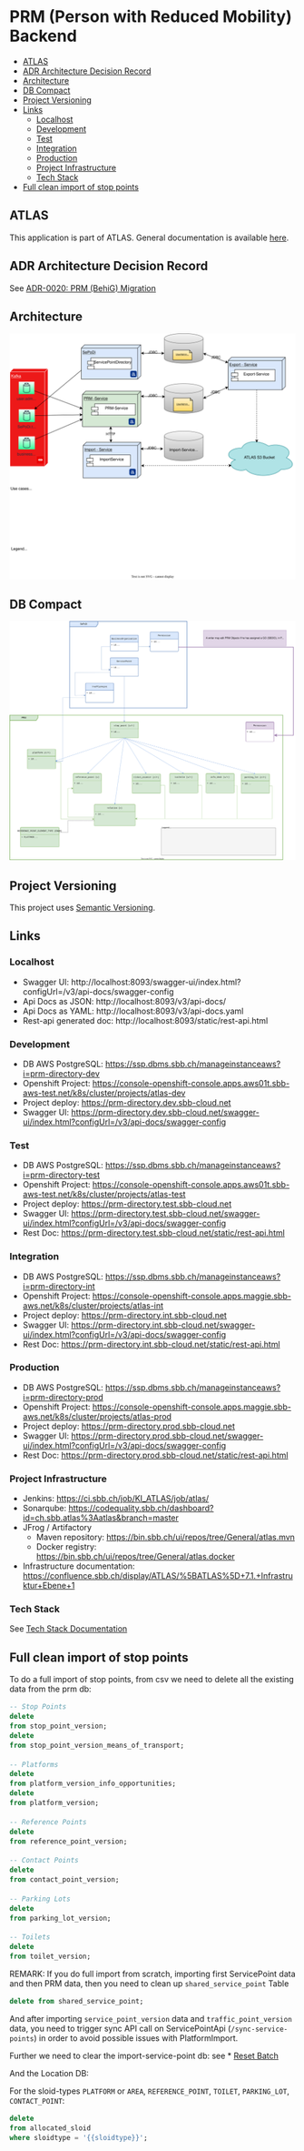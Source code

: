 # PRM (Person with Reduced Mobility) Backend

<!-- toc -->

- [ATLAS](#atlas)
- [ADR Architecture Decision Record](#adr-architecture-decision-record)
- [Architecture](#architecture)
- [DB Compact](#db-compact)
- [Project Versioning](#project-versioning)
- [Links](#links)
    * [Localhost](#localhost)
    * [Development](#development)
    * [Test](#test)
    * [Integration](#integration)
    * [Production](#production)
    * [Project Infrastructure](#project-infrastructure)
    * [Tech Stack](#tech-stack)
- [Full clean import of stop points](#full-clean-import-of-stop-points)

<!-- tocstop -->

## ATLAS

This application is part of ATLAS. General documentation is
available [here](https://code.sbb.ch/projects/KI_ATLAS/repos/atlas/browse/README.md).

## ADR Architecture Decision Record

See [ADR-0020: PRM (BehiG) Migration](https://confluence.sbb.ch/x/3RTcl)

## Architecture

![PRM-Architecture](documentation/PRM-Architecture-kafka.drawio.svg)

## DB Compact

![PRM-DB-Compact](documentation/PRM-DB-Compact.drawio.svg)

## Project Versioning

This project uses [Semantic Versioning](https://semver.org/).

## Links

### Localhost

* Swagger UI: http://localhost:8093/swagger-ui/index.html?configUrl=/v3/api-docs/swagger-config
* Api Docs as JSON: http://localhost:8093/v3/api-docs/
* Api Docs as YAML: http://localhost:8093/v3/api-docs.yaml
* Rest-api generated doc: http://localhost:8093/static/rest-api.html

### Development

* DB AWS PostgreSQL: https://ssp.dbms.sbb.ch/manageinstanceaws?i=prm-directory-dev
* Openshift
  Project: https://console-openshift-console.apps.aws01t.sbb-aws-test.net/k8s/cluster/projects/atlas-dev
* Project deploy: https://prm-directory.dev.sbb-cloud.net
* Swagger
  UI: https://prm-directory.dev.sbb-cloud.net/swagger-ui/index.html?configUrl=/v3/api-docs/swagger-config

### Test

* DB AWS PostgreSQL: https://ssp.dbms.sbb.ch/manageinstanceaws?i=prm-directory-test
* Openshift
  Project: https://console-openshift-console.apps.aws01t.sbb-aws-test.net/k8s/cluster/projects/atlas-test
* Project deploy: https://prm-directory.test.sbb-cloud.net
* Swagger
  UI: https://prm-directory.test.sbb-cloud.net/swagger-ui/index.html?configUrl=/v3/api-docs/swagger-config
* Rest Doc: https://prm-directory.test.sbb-cloud.net/static/rest-api.html

### Integration

* DB AWS PostgreSQL: https://ssp.dbms.sbb.ch/manageinstanceaws?i=prm-directory-int
* Openshift
  Project: https://console-openshift-console.apps.maggie.sbb-aws.net/k8s/cluster/projects/atlas-int
* Project deploy: https://prm-directory.int.sbb-cloud.net
* Swagger
  UI: https://prm-directory.int.sbb-cloud.net/swagger-ui/index.html?configUrl=/v3/api-docs/swagger-config
* Rest Doc: https://prm-directory.int.sbb-cloud.net/static/rest-api.html

### Production

* DB AWS PostgreSQL: https://ssp.dbms.sbb.ch/manageinstanceaws?i=prm-directory-prod
* Openshift
  Project: https://console-openshift-console.apps.maggie.sbb-aws.net/k8s/cluster/projects/atlas-prod
* Project deploy: https://prm-directory.prod.sbb-cloud.net
* Swagger
  UI:  https://prm-directory.prod.sbb-cloud.net/swagger-ui/index.html?configUrl=/v3/api-docs/swagger-config
* Rest Doc: https://prm-directory.prod.sbb-cloud.net/static/rest-api.html

### Project Infrastructure

* Jenkins: https://ci.sbb.ch/job/KI_ATLAS/job/atlas/
* Sonarqube: https://codequality.sbb.ch/dashboard?id=ch.sbb.atlas%3Aatlas&branch=master
* JFrog / Artifactory
    * Maven repository: https://bin.sbb.ch/ui/repos/tree/General/atlas.mvn
    * Docker registry: https://bin.sbb.ch/ui/repos/tree/General/atlas.docker
* Infrastructure
  documentation: https://confluence.sbb.ch/display/ATLAS/%5BATLAS%5D+7.1.+Infrastruktur+Ebene+1

### Tech Stack

See [Tech Stack Documentation](../documentation/tech-stack-service.md)

## Full clean import of stop points

To do a full import of stop points, from csv we need to delete all the existing data from the prm db:

```sql
-- Stop Points
delete
from stop_point_version;
delete
from stop_point_version_means_of_transport;

-- Platforms
delete
from platform_version_info_opportunities;
delete
from platform_version;

-- Reference Points
delete
from reference_point_version;

-- Contact Points
delete
from contact_point_version;

-- Parking Lots
delete
from parking_lot_version;

-- Toilets
delete
from toilet_version;
```

REMARK: If you do full import from scratch, importing first ServicePoint data and then PRM data, then you need to clean
up `shared_service_point` Table
```sql
delete from shared_service_point;
```
And after importing `service_point_version` data and `traffic_point_version` data, you need to trigger sync API call on 
ServicePointApi (`/sync-service-points`) in order to avoid possible issues with PlatformImport.

Further we need to clear the import-service-point db: see * [Reset Batch](../documentation/batch_util.md)

And the Location DB:

For the sloid-types `PLATFORM` or `AREA`, `REFERENCE_POINT`, `TOILET`, `PARKING_LOT`, `CONTACT_POINT`:

```sql
delete
from allocated_sloid
where sloidtype = '{{sloidtype}}';
```
